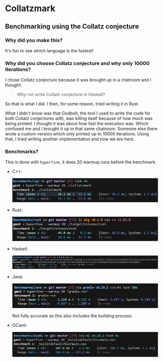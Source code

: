# Collatzmark

## Benchmarking using the Collatz conjecture

### Why did you make this?

It's fun to see which language is the fastest!

### Why did you choose Collatz conjecture and why only 10000 iterations?

I chose Collatz conjecture because it was brought up in a chatroom
and I thought:

> Why not write Collatz conjecture in Haskell?

So that is what I did. I then, for some reason, tried writing it
in Rust.

What I didn't know was that Godbolt, the tool I used to write
the code for both Collatz conjectures with, was killing itself
because of how much was being printed. I thought it was about
how fast the execution was. Which confused me and I brought it
up in that same chatroom. Someone else there wrote a custom
version which only printed up to 10000 iterations. Using that,
I tried writing another implementation and now we are here.

### Benchmarks?

This is done with `hyperfine`, it does 20 warmup runs before the benchmark.

- C++:
  
  ![Time (mean ± σ):      38.1 ms ±  13.1 ms](./assets/cpp.png)
- Rust:
  
  ![Time (mean ± σ):      44.0 ms ±   9.1 ms](./assets/rust.png)
- Haskell:
  
  ![Time (mean ± σ):      75.5 ms ±  11.7 ms](./assets/haskell.png)
- Java:
  
  ![Time (mean ± σ):      1.096 s ±  0.056 s](./assets/java.png)
  
  Not fully accurate as this also includes the building process.
- OCaml:
  
  ![Time (mean ± σ):     107.8 ms ±   1.2 ms](./assets/ocaml.png)
  